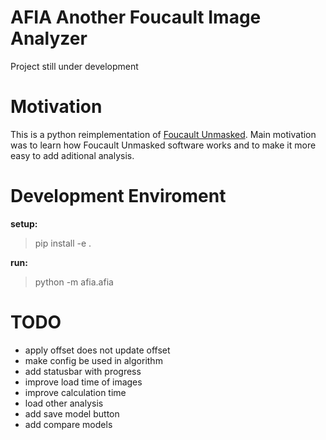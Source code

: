 # AFIA Another Foucault Image Analyzer

Project still under development

# Motivation

This is a python reimplementation of [Foucault Unmasked](https://github.com/carlhitchon/Foucault-Unmasked).
Main motivation was to learn how Foucault Unmasked software works and to make it more easy to add aditional analysis.

# Development Enviroment

**setup:**

> pip install -e .

**run:**

> python -m afia.afia


# TODO

* apply offset does not update offset
* make config be used in algorithm
* add statusbar with progress
* improve load time of images
* improve calculation time
* load other analysis
* add save model button
* add compare models